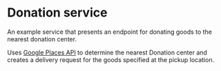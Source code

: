 # Donation service

An example service that presents an endpoint for donating goods to the nearest donation center.

Uses [Google Places API](https://developers.google.com/places) to determine the nearest Donation center and creates a delivery request for the
goods specified at the pickup location.

